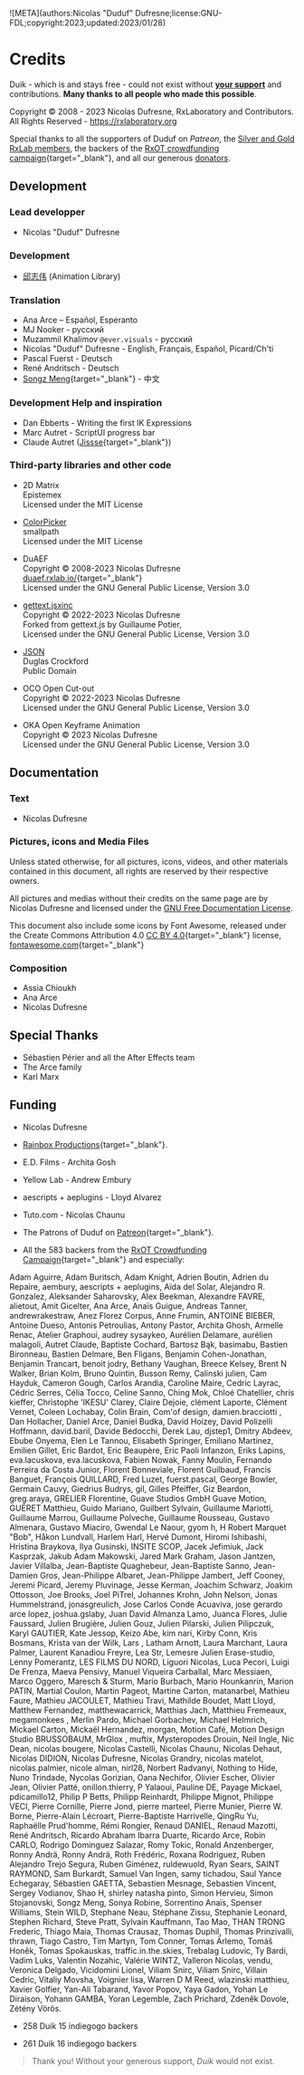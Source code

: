 ![META](authors:Nicolas "Duduf" Dufresne;license:GNU-FDL;copyright:2023;updated:2023/01/28)

# Credits

Duik - which is and stays free - could not exist without [**your support**](http://donate.rxlab.info) and contributions. **Many thanks to all people who made this possible**.

Copyright © 2008 - 2023 Nicolas Dufresne, RxLaboratory and Contributors. All Rights Reserved - https://rxlaboratory.org

Special thanks to all the supporters of Duduf on *Patreon*, the [Silver and Gold RxLab members](http://membership.rxlab.info), the backers of the [RxOT crowdfunding campaign](http://igg.me/at/rxot){target="_blank"}, and all our generous [donators](http://donate.rxlab.info).

## Development

### Lead developper

- Nicolas "Duduf" Dufresne

### Development

- [邱志伟](https://www.youtube.com/channel/UCk_w6Or5vdJ4YrEMhDRXxRg) (Animation Library)

### Translation

- Ana Arce – Español, Esperanto
- MJ Nooker - русский
- Muzammil Khalimov `@ever.visuals` - русский
- Nicolas "Duduf" Dufresne - English, Français, Español, Picard/Ch'ti
- Pascal Fuerst - Deutsch
- René Andritsch - Deutsch
- [Songz Meng](https://github.com/msongz){target="_blank"} - 中文

### Development Help and inspiration

- Dan Ebberts - Writing the first IK Expressions  
- Marc Autret - ScriptUI progress bar
- Claude Autret ([Jissse](http://jissse.com/){target="_blank"})

### Third-party libraries and other code

- 2D Matrix  
Epistemex  
Licensed under the MIT License

- [ColorPicker](http://github.com/Smallpath/AdobeColorPicker)  
smallpath  
Licensed under the MIT License

- DuAEF  
Copyright © 2008-2023 Nicolas Dufresne  
[duaef.rxlab.io/](https://duaef.rxlab.io/){target="_blank"}  
Licensed under the GNU General Public License, Version 3.0

- [gettext.jsxinc](https://github.com/Nico-Duduf/gettext.jsxinc)  
Copyright © 2022-2023 Nicolas Dufresne  
Forked from gettext.js by Guillaume Potier,  
Licensed under the GNU General Public License, Version 3.0

- [JSON](https://github.com/douglascrockford/JSON-js)  
Duglas Crockford  
Public Domain

- OCO Open Cut-out  
Copyright © 2022-2023 Nicolas Dufresne  
Licensed under the GNU General Public License, Version 3.0

- OKA Open Keyframe Animation  
Copyright © 2023 Nicolas Dufresne  
Licensed under the GNU General Public License, Version 3.0

## Documentation

### Text

- Nicolas Dufresne

### Pictures, icons and Media Files

Unless stated otherwise, for all pictures, icons, videos, and other materials contained in this document, all rights are reserved by their respective owners.

All pictures and medias without their credits on the same page are by Nicolas Dufresne and licensed under the [GNU Free Documentation License](doc-license.md).

This document also include some icons by Font Awesome, released under the Create Commons Attribution 4.0 [CC BY 4.0](https://creativecommons.org/licenses/by/4.0/deed.en){target="_blank"} license, [fontawesome.com](https://fontawesome.com/){target="_blank"}

### Composition

- Assia Chioukh
- Ana Arce
- Nicolas Dufresne

## Special Thanks

- Sébastien Périer and all the After Effects team  
- The Arce family  
- Karl Marx  

## Funding

- Nicolas Dufresne

- [Rainbox Productions](http://rainboxprod.coop){target="_blank"}.

- E.D. Films - Archita Gosh

- Yellow Lab - Andrew Embury

- aescripts + aeplugins - Lloyd Alvarez  

- Tuto.com - Nicolas Chaunu 

- The Patrons of Duduf on [Patreon](https://patreon.com/duduf){target="_blank"}.

- All the 583 backers from the [RxOT Crowdfunding Campaign](https://www.indiegogo.com/projects/rxopentools-seize-the-means-of-film-production#/){target="_blank"} and especially:

Adam Aguirre, Adam Buritsch, Adam Knight, Adrien Boutin, Adrien du Repaire, aembury, aescripts + aeplugins, Aïda del Solar, Alejandro R. Gonzalez, Aleksander Saharovsky, Alex Beekman, Alexandre FAVRE, alietout, Amit Gicelter, Ana Arce, Anaïs Guigue, Andreas Tanner, andrewrakestraw, Anez Florez Corpus, Anne Frumin, ANTOINE BIEBER, Antoine Dueso, Antonis Petroulias, Antony Pastor, Archita Ghosh, Armelle Renac, Atelier Graphoui, audrey sysaykeo, Aurélien Delamare, aurélien malagoli, Autret Claude, Baptiste Cochard, Bartosz Bąk, basimabu, Bastien Bironneau, Bastien Delmare, Ben Fligans, Benjamin Cohen-Jonathan, Benjamin Trancart, benoit jodry, Bethany Vaughan, Breece Kelsey, Brent N Walker, Brian Kolm, Bruno Quintin, Busson Remy, Calinski julien, Cam Hayduk, Cameron Gough, Carlos Arandia, Caroline Maire, Cedric Layrac, Cédric Serres, Célia Tocco, Celine Sanno, Ching Mok, Chloé Chatellier, chris kieffer, Christophe 'IKESU' Clarey, Claire Dejoie, clément Laporte, Clément Vernet, Coleen Lochabay, Colin Brain, Com'of design, damien.bracciotti , Dan Hollacher, Daniel Arce, Daniel Budka, David Hoizey, David Polizelli Hoffmann, david.baril, Davide Bedocchi, Derek Lau, djstep1, Dmitry Abdeev, Ebube Onyema, Elen Le Tannou, Elisabeth Springer, Emiliano Martinez, Emilien Gillet, Eric Bardot, Eric Beaupère, Eric Paoli Infanzon, Eriks Lapins, eva.lacuskova, eva.lacuskova, Fabien Nowak, Fanny Moulin, Fernando Ferreira da Costa Junior, Florent Bonneviale, Florent Guilbaud, Francis Banguet, François QUILLARD, Fred Luzet, fuerst.pascal, George Bowler, Germain Cauvy, Giedrius Budrys, gil, Gilles Pfeiffer, Giz Beardon, greg.araya, GRELIER Florentine, Guave Studios GmbH Guave Motion, GUÉRET Matthieu, Guido Mariano, Guilbert Sylvain, Guillaume Mariotti, Guillaume Marrou, Guillaume Polveche, Guillaume Rousseau, Gustavo Almenara, Gustavo Miaciro, Gwendal Le Naour, gyom h, H Robert Marquet "Bob", Håkon Lundvall, Harlem Harl, Hervé Dumont, Hiromi Ishibashi, Hristina Braykova, Ilya Gusinski, INSITE SCOP, Jacek Jefimiuk, Jack Kasprzak, Jakub Adam Makowski, Jared Mark Graham, Jason Jantzen, Javier Villalba, Jean-Baptiste Quaghebeur, Jean-Baptiste Sanno, Jean-Damien Gros, Jean-Philippe Albaret, Jean-Philippe Jambert, Jeff Cooney, Jeremi Picard, Jeremy Pluvinage, Jesse Kerman, Joachim Schwarz, Joakim Ottosson, Joe Brooks, Joel PiTrel, Johannes Krohn, John Nelson, Jonas Hummelstrand, jonasgreulich, Jose Carlos Conde Acuaviva, jose gerardo arce lopez, joshua.gslaby, Juan David Almanza Lamo, Juanca Flores, Julie Faussard, Julien Brugière, Julien Gouz, Julien Pilarski, Julien Pilipczuk, Karyl GAUTIER, Kate Jessop, Keizo Abe, kim nari, Kirby Conn, Kris Bosmans, Krista van der Wilk, Lars , Latham Arnott, Laura Marchant, Laura Palmer, Laurent Kanadiou Freyre, Lea Str, Lemesre Julien Erase-studio, Lenny Pomerantz, LES FILMS DU NORD, Liguori Nicolas, Luca Pecori, Luigi De Frenza, Maeva Pensivy, Manuel Viqueira Carballal, Marc Messiaen, Marco Oggero, Maresch & Sturm, Mario Burbach, Mario Hounkanrin, Marion PATIN, Martial Coulon, Martin Pageot, Martine Carton, matanarbel, Mathieu Faure, Mathieu JACOULET, Mathieu Travi, Mathilde Boudet, Matt Lloyd, Matthew Fernandez, matthewacarrick, Matthias Jach, Matthieu Fremeaux, megamonkees , Merlin Pardo, Michael Gorbachev, Michael Helmrich, Mickael Carton, Mickaël Hernandez, morgan, Motion Café, Motion Design Studio BRUSSOBAUM, MrGlox , muftix, Mysteropodes Drouin, Neil Ingle, Nic Dean, nicolas bougere, Nicolas Castelli, Nicolas Chaunu, Nicolas Dehaut, Nicolas DIDION, Nicolas Dufresne, Nicolas Grandry, nicolas matelot, nicolas.palmier, nicole alman, nirl28, Norbert Radvanyi, Nothing to Hide, Nuno Trindade, Nycolas Gorizian, Oana Nechifor, Olivier Escher, Olivier Jean, Olivier Patté, onillon.thierry, P Yalaoui, Pauline DE, Payage Mickael, pdicamillo12, Philip P Betts, Philipp Reinhardt, Philippe Mignot, Philippe VECI, Pierre Cornille, Pierre Jond, pierre marteel, Pierre Munier, Pierre W. Borne, Pierre-Alain Lécroart, Pierre-Baptiste Harrivelle, QingRu Yu, Raphaëlle Prud'homme, Rémi Rongier, Renaud DANIEL, Renaud Mazotti, René Andritsch, Ricardo Abraham Ibarra Duarte, Ricardo Arce, Robin CARLO, Rodrigo Dominguez Salazar, Romy Tokic, Ronald Anzenberger, Ronny Andrä, Ronny Andrä, Roth Frédéric, Roxana Rodriguez, Ruben Alejandro Trejo Segura, Ruben Giménez, ruldewuold, Ryan Sears, SAINT RAYMOND, Sam Burkardt, Samuel Van Ingen, samy tichadou, Saul Yance Echegaray, Sébastien GAETTA, Sebastien Mesnage, Sebastien Vincent, Sergey Vodianov, Shao H, shirley natasha pinto, Simon Hervieu, Simon Stojanovski, Songz Meng, Sonya Robine, Sorrentino Anaïs, Spenser Williams, Stein WILD, Stephane Neau, Stéphane Zissu, Stephanie Leonard, Stephen Richard, Steve Pratt, Sylvain Kauffmann, Tao Mao, THAN TRONG Frederic, Thiago Maia, Thomas Crausaz, Thomas Duphil, Thomas Prinzivalli, thrawn, Tiago Castro, Tim Martyn, Tom Conner, Tomas Ärlemo, Tomáš Honěk, Tomas Spokauskas, traffic.in.the.skies, Trebalag Ludovic, Ty Bardi, Vadim Luks, Valentin Nozahic, Valérie WINTZ, Valleron Nicolas, vendu, Veronica Delgado, Vicidomini Lionel, Viliam Snirc, Viliam Snirc, Villain Cedric, Vitaliy Movsha, Voignier lisa, Warren D M Reed, wlazinski matthieu, Xavier Golfier, Yan-Ali Tabarand, Yavor Popov, Yaya Gadon, Yohan Le Diraison, Yohann GAMBA, Yoran Legemble, Zach Prichard, Zdeněk Dovole, Zétény Vörös.

- 258 Duik 15 indiegogo backers  

- 261 Duik 16 indiegogo backers

> Thank you! Without your generous support, *Duik* would not exist.
